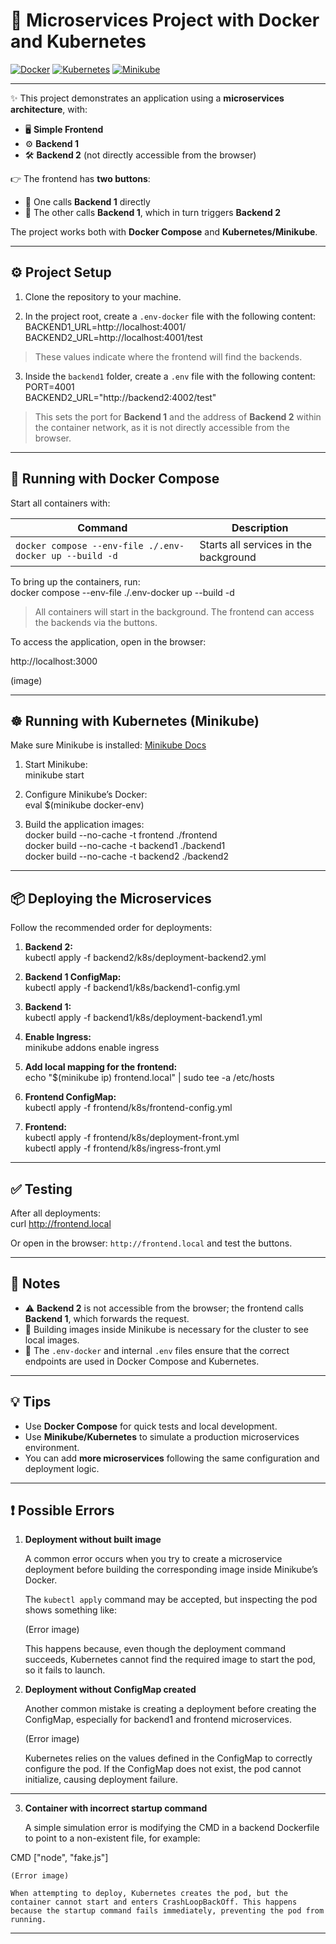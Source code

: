 # 🚀 Microservices Project with Docker and Kubernetes

[![Docker](https://img.shields.io/badge/Docker-2496ED?style=flat&logo=docker&logoColor=white)](https://www.docker.com/) 
[![Kubernetes](https://img.shields.io/badge/Kubernetes-326CE5?style=flat&logo=kubernetes&logoColor=white)](https://kubernetes.io/)
[![Minikube](https://img.shields.io/badge/Minikube-7F52FF?style=flat&logo=minikube&logoColor=white)](https://minikube.sigs.k8s.io/docs/start/)

---

✨ This project demonstrates an application using a **microservices architecture**, with:  
- 🖥️ **Simple Frontend**  
- ⚙️ **Backend 1**  
- 🛠️ **Backend 2** (not directly accessible from the browser)  

👉 The frontend has **two buttons**:  
- 🔹 One calls **Backend 1** directly  
- 🔹 The other calls **Backend 1**, which in turn triggers **Backend 2**  

The project works both with **Docker Compose** and **Kubernetes/Minikube**.

---

## ⚙️ Project Setup

1. Clone the repository to your machine.

2. In the project root, create a `.env-docker` file with the following content:  
BACKEND1_URL=http://localhost:4001/  
BACKEND2_URL=http://localhost:4001/test  

> These values indicate where the frontend will find the backends.

3. Inside the `backend1` folder, create a `.env` file with the following content:  
PORT=4001  
BACKEND2_URL="http://backend2:4002/test"  

> This sets the port for **Backend 1** and the address of **Backend 2** within the container network, as it is not directly accessible from the browser.

---

## 🐳 Running with Docker Compose

Start all containers with:  

| Command | Description |
|---------|-----------|
| `docker compose --env-file ./.env-docker up --build -d` | Starts all services in the background |

To bring up the containers, run:  
docker compose --env-file ./.env-docker up --build -d  

> All containers will start in the background. The frontend can access the backends via the buttons.

To access the application, open in the browser:

http://localhost:3000

(image)

---

## ☸️ Running with Kubernetes (Minikube)

Make sure Minikube is installed: [Minikube Docs](https://minikube.sigs.k8s.io/docs/start/)

1. Start Minikube:  
minikube start

2. Configure Minikube’s Docker:  
eval $(minikube docker-env)

3. Build the application images:  
docker build --no-cache -t frontend ./frontend  
docker build --no-cache -t backend1 ./backend1  
docker build --no-cache -t backend2 ./backend2

---

## 📦 Deploying the Microservices

Follow the recommended order for deployments:

1. **Backend 2:**  
kubectl apply -f backend2/k8s/deployment-backend2.yml

2. **Backend 1 ConfigMap:**  
kubectl apply -f backend1/k8s/backend1-config.yml

3. **Backend 1:**  
kubectl apply -f backend1/k8s/deployment-backend1.yml

4. **Enable Ingress:**  
minikube addons enable ingress

5. **Add local mapping for the frontend:**  
echo "$(minikube ip) frontend.local" | sudo tee -a /etc/hosts

6. **Frontend ConfigMap:**  
kubectl apply -f frontend/k8s/frontend-config.yml

7. **Frontend:**  
kubectl apply -f frontend/k8s/deployment-front.yml  
kubectl apply -f frontend/k8s/ingress-front.yml

---

## ✅ Testing

After all deployments:  
curl http://frontend.local  

Or open in the browser: `http://frontend.local` and test the buttons.

---

## 📌 Notes

- ⚠️ **Backend 2** is not accessible from the browser; the frontend calls **Backend 1**, which forwards the request.  
- 🔹 Building images inside Minikube is necessary for the cluster to see local images.  
- 🔧 The `.env-docker` and internal `.env` files ensure that the correct endpoints are used in Docker Compose and Kubernetes.

---

## 💡 Tips

- Use **Docker Compose** for quick tests and local development.  
- Use **Minikube/Kubernetes** to simulate a production microservices environment.  
- You can add **more microservices** following the same configuration and deployment logic.

---

## ❗ Possible Errors

1. **Deployment without built image**  

    A common error occurs when you try to create a microservice deployment before building the corresponding image inside Minikube’s Docker.

    The `kubectl apply` command may be accepted, but inspecting the pod shows something like:

    (Error image)

    This happens because, even though the deployment command succeeds, Kubernetes cannot find the required image to start the pod, so it fails to launch.

2. **Deployment without ConfigMap created**  

    Another common mistake is creating a deployment before creating the ConfigMap, especially for backend1 and frontend microservices.

    (Error image)

    Kubernetes relies on the values defined in the ConfigMap to correctly configure the pod. If the ConfigMap does not exist, the pod cannot initialize, causing deployment failure.

---

3. **Container with incorrect startup command**  

    A simple simulation error is modifying the CMD in a backend Dockerfile to point to a non-existent file, for example:

CMD ["node", "fake.js"]

    (Error image)

    When attempting to deploy, Kubernetes creates the pod, but the container cannot start and enters CrashLoopBackOff. This happens because the startup command fails immediately, preventing the pod from running.

---
